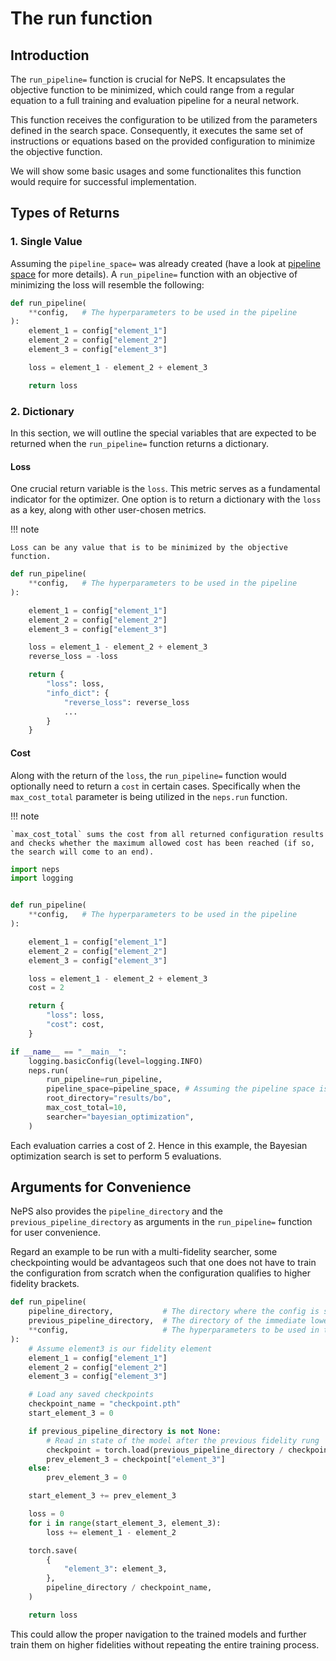 # The run function

## Introduction

The `run_pipeline=` function is crucial for NePS. It encapsulates the objective function to be minimized, which could range from a regular equation to a full training and evaluation pipeline for a neural network.

This function receives the configuration to be utilized from the parameters defined in the search space. Consequently, it executes the same set of instructions or equations based on the provided configuration to minimize the objective function.

We will show some basic usages and some functionalites this function would require for successful implementation.

## Types of Returns

### 1. Single Value

Assuming the `pipeline_space=` was already created (have a look at [pipeline space](./pipeline_space.md) for more details).
A `run_pipeline=` function with an objective of minimizing the loss will resemble the following:

```python
def run_pipeline(
    **config,   # The hyperparameters to be used in the pipeline
):
    element_1 = config["element_1"]
    element_2 = config["element_2"]
    element_3 = config["element_3"]

    loss = element_1 - element_2 + element_3

    return loss
```

### 2. Dictionary

In this section, we will outline the special variables that are expected to be returned when the `run_pipeline=` function returns a dictionary.

#### Loss

One crucial return variable is the `loss`. This metric serves as a fundamental indicator for the optimizer. One option is to return a dictionary with the `loss` as a key, along with other user-chosen metrics.

!!! note

    Loss can be any value that is to be minimized by the objective function.

```python
def run_pipeline(
    **config,   # The hyperparameters to be used in the pipeline
):

    element_1 = config["element_1"]
    element_2 = config["element_2"]
    element_3 = config["element_3"]

    loss = element_1 - element_2 + element_3
    reverse_loss = -loss

    return {
        "loss": loss,
        "info_dict": {
            "reverse_loss": reverse_loss
            ...
        }
    }
```

#### Cost

Along with the return of the `loss`, the `run_pipeline=` function would optionally need to return a `cost` in certain cases. Specifically when the `max_cost_total` parameter is being utilized in the `neps.run` function.


!!! note

    `max_cost_total` sums the cost from all returned configuration results and checks whether the maximum allowed cost has been reached (if so, the search will come to an end).

```python
import neps
import logging


def run_pipeline(
    **config,   # The hyperparameters to be used in the pipeline
):

    element_1 = config["element_1"]
    element_2 = config["element_2"]
    element_3 = config["element_3"]

    loss = element_1 - element_2 + element_3
    cost = 2

    return {
        "loss": loss,
        "cost": cost,
    }

if __name__ == "__main__":
    logging.basicConfig(level=logging.INFO)
    neps.run(
        run_pipeline=run_pipeline,
        pipeline_space=pipeline_space, # Assuming the pipeline space is defined
        root_directory="results/bo",
        max_cost_total=10,
        searcher="bayesian_optimization",
    )
```

Each evaluation carries a cost of 2. Hence in this example, the Bayesian optimization search is set to perform 5 evaluations.

## Arguments for Convenience

NePS also provides the `pipeline_directory` and the `previous_pipeline_directory` as arguments in the `run_pipeline=` function for user convenience.

Regard an example to be run with a multi-fidelity searcher, some checkpointing would be advantageos such that one does not have to train the configuration from scratch when the configuration qualifies to higher fidelity brackets.

```python
def run_pipeline(
    pipeline_directory,           # The directory where the config is saved
    previous_pipeline_directory,  # The directory of the immediate lower fidelity config
    **config,                     # The hyperparameters to be used in the pipeline
):
    # Assume element3 is our fidelity element
    element_1 = config["element_1"]
    element_2 = config["element_2"]
    element_3 = config["element_3"]

    # Load any saved checkpoints
    checkpoint_name = "checkpoint.pth"
    start_element_3 = 0

    if previous_pipeline_directory is not None:
        # Read in state of the model after the previous fidelity rung
        checkpoint = torch.load(previous_pipeline_directory / checkpoint_name)
        prev_element_3 = checkpoint["element_3"]
    else:
        prev_element_3 = 0

    start_element_3 += prev_element_3

    loss = 0
    for i in range(start_element_3, element_3):
        loss += element_1 - element_2

    torch.save(
        {
            "element_3": element_3,
        },
        pipeline_directory / checkpoint_name,
    )

    return loss
```

This could allow the proper navigation to the trained models and further train them on higher fidelities without repeating the entire training process.
